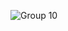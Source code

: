 ![Group 10](https://github.com/kshitij1235/OXC/assets/65331304/7c04430f-f292-4e03-b73d-5374fefe92db)
